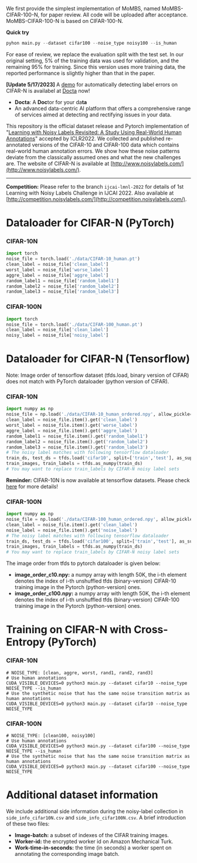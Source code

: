 We first provide the simplest implementation of MoMBS, named MoMBS-CIFAR-100-N, for paper review. All code will be uploaded after acceptance.
MoMBS-CIFAR-100-N is based on CIFAR-100-N.

**Quick try** 
```python
pyhon main.py --dataset cifar100 --noise_type noisy100 --is_human 
```

For ease of review, we replace the evaluation split with the test set. In our original setting, 5% of the training data was used for validation, and the remaining 95% for training. Since this version uses more training data, the reported performance is slightly higher than that in the paper. 


**[Update 5/17/2023]** A [demo](https://github.com/Docta-ai/docta/blob/master/demo/docta_cifar10.ipynb) for automatically detecting label errors on CIFAR-N is availabel at [Docta](https://github.com/Docta-ai/docta) now!
- **Docta**: A **Doc**tor for your da**ta**
- An advanced data-centric AI platform that offers a comprehensive range of services aimed at detecting and rectifying issues in your data.


This repository is the official dataset release and Pytorch implementation of "[Learning with Noisy Labels Revisited: A Study Using Real-World Human Annotations](https://openreview.net/forum?id=TBWA6PLJZQm&referrer=%5BAuthor%20Console%5D(%2Fgroup%3Fid%3DICLR.cc%2F2022%2FConference%2FAuthors%23your-submissions))" accepted by ICLR2022. We collected and published re-annotated versions of the CIFAR-10 and CIFAR-100 data which contains real-world human annotation errors. We show how these noise patterns deviate from the classically assumed ones and what the new challenges are. The website of CIFAR-N is available at [http://www.noisylabels.com/](http://www.noisylabels.com/).

----------------

**Competition:** Please refer to the branch `ijcai-lmnl-2022` for details of 1st Learning with Noisy Labels Challenge in IJCAI 2022. Also available at [http://competition.noisylabels.com/](http://competition.noisylabels.com/).

# Dataloader for CIFAR-N (PyTorch)

### CIFAR-10N 
```python
import torch
noise_file = torch.load('./data/CIFAR-10_human.pt')
clean_label = noise_file['clean_label']
worst_label = noise_file['worse_label']
aggre_label = noise_file['aggre_label']
random_label1 = noise_file['random_label1']
random_label2 = noise_file['random_label2']
random_label3 = noise_file['random_label3']
```

### CIFAR-100N 
```python
import torch
noise_file = torch.load('./data/CIFAR-100_human.pt')
clean_label = noise_file['clean_label']
noisy_label = noise_file['noisy_label']
```

# Dataloader for CIFAR-N (Tensorflow)

Note: Image order of tensorflow dataset (tfds.load, binary version of CIFAR) does not match with PyTorch dataloader (python version of CIFAR).

### CIFAR-10N 
```python
import numpy as np
noise_file = np.load('./data/CIFAR-10_human_ordered.npy', allow_pickle=True)
clean_label = noise_file.item().get('clean_label')
worst_label = noise_file.item().get('worse_label')
aggre_label = noise_file.item().get('aggre_label')
random_label1 = noise_file.item().get('random_label1')
random_label2 = noise_file.item().get('random_label2')
random_label3 = noise_file.item().get('random_label3')
# The noisy label matches with following tensorflow dataloader
train_ds, test_ds = tfds.load('cifar10', split=['train','test'], as_supervised=True, batch_size = -1)
train_images, train_labels = tfds.as_numpy(train_ds) 
# You may want to replace train_labels by CIFAR-N noisy label sets
```

**Reminder:** CIFAR-10N is now available at tensorflow datasets. Please check [here](https://www.tensorflow.org/datasets/catalog/cifar10_n) for more details!

### CIFAR-100N 
```python
import numpy as np
noise_file = np.load('./data/CIFAR-100_human_ordered.npy', allow_pickle=True)
clean_label = noise_file.item().get('clean_label')
noise_label = noise_file.item().get('noise_label')
# The noisy label matches with following tensorflow dataloader
train_ds, test_ds = tfds.load('cifar100', split=['train','test'], as_supervised=True, batch_size = -1)
train_images, train_labels = tfds.as_numpy(train_ds) 
# You may want to replace train_labels by CIFAR-N noisy label sets
```

The image order from tfds to pytorch dataloader is given below:
- **image_order_c10.npy:** a numpy array with length 50K, the i-th element denotes the index of i-th unshuffled tfds (binary-version) CIFAR-10 training image in the Pytorch (python-version) ones.
- **image_order_c100.npy:** a numpy array with length 50K, the i-th element denotes the index of i-th unshuffled tfds (binary-version) CIFAR-100 training image in the Pytorch (python-version) ones.


# Training on CIFAR-N with Cross-Entropy (PyTorch)
### CIFAR-10N 
```shell
# NOISE_TYPE: [clean, aggre, worst, rand1, rand2, rand3]
# Use human annotations
CUDA_VISIBLE_DEVICES=0 python3 main.py --dataset cifar10 --noise_type NOISE_TYPE --is_human
# Use the synthetic noise that has the same noise transition matrix as human annotations
CUDA_VISIBLE_DEVICES=0 python3 main.py --dataset cifar10 --noise_type NOISE_TYPE
```

### CIFAR-100N 
```shell
# NOISE_TYPE: [clean100, noisy100]
# Use human annotations
CUDA_VISIBLE_DEVICES=0 python3 main.py --dataset cifar100 --noise_type NOISE_TYPE --is_human
# Use the synthetic noise that has the same noise transition matrix as human annotations
CUDA_VISIBLE_DEVICES=0 python3 main.py --dataset cifar100 --noise_type NOISE_TYPE
```

# Additional dataset information
We include additional side information during the noisy-label collection in <code>side_info_cifar10N.csv</code> and <code>side_info_cifar100N.csv</code>.
A brief introduction of these two files:
- **Image-batch:** a subset of indexes of the CIFAR training images.
- **Worker-id:** the encrypted worker id on Amazon Mechanical Turk.
- **Work-time-in-seconds:** the time (in seconds) a worker spent on annotating the corresponding image batch.
